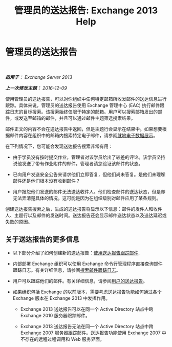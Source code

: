﻿---
title: '管理员的送达报告: Exchange 2013 Help'
TOCTitle: 管理员的送达报告
ms:assetid: d98623d3-e0b7-4cb9-93fb-6351b4a06137
ms:mtpsurl: https://technet.microsoft.com/zh-cn/library/JJ919241(v=EXCHG.150)
ms:contentKeyID: 51408280
ms.date: 01/11/2018
mtps_version: v=EXCHG.150
ms.translationtype: HT
---

# 管理员的送达报告

 

_**适用于：** Exchange Server 2013_

_**上一次修改主题：** 2016-12-09_

使用管理员的送达报告，可以对你组织中任何特定邮箱所收发邮件的送达信息进行跟踪。具体来说，管理员的送达报告使用 Exchange 管理中心 (EAC) 执行邮件跟踪日志的目标搜索。该搜索始终仅限于特定的邮箱。用户可以搜索邮箱发出的邮件，或发送至邮箱的邮件，并且可以通过邮件主题筛选搜索结果。

邮件正文的内容不会在送达报告中返回，但是主题行会显示在结果中。如果想要根据邮件内容在组织中的邮箱内搜索特定电子邮件，请参阅[就地电子数据展示](in-place-ediscovery-exchange-2013-help.md)。

在下列情况下，您可能会发现送达报告搜索非常有用：

  - 由于学员没有按时提交作业，管理者对该学员给出了较差的评论。该学员坚持说他发送了带有作业附件的邮件。管理者请您验证该邮件的状态。

  - 已向用户发送安全公告来请求他们立即答复，但他们尚未答复。是他们未理睬邮件还是他们根本没有收到邮件？

  - 用户报怨他们发送的邮件无法送达收件人。他们检查邮件的送达状态，但是却无法弄清楚具体的情况。这可能是因为在组织级别对邮件应用了某条规则。

创建送达报告搜索之后，生成的送达报告将显示以下信息：邮件的发件人和收件人、主题行以及邮件的发送时间。送达报告还会显示邮件送达状态以及送达延迟或失败的原因。

## 关于送达报告的更多信息

  - 以下部分介绍了如何创建新的送达报告：[使用送达报告跟踪邮件](track-messages-with-delivery-reports-exchange-2013-help.md).

  - 内部部署 Exchange 组织可以使用 Exchange 命令行管理程序直接查询邮件跟踪日志。有关详细信息，请参阅[搜索邮件跟踪日志](search-message-tracking-logs-exchange-2013-help.md)。

  - 用户可以跟踪他们的邮件。有关详细信息，请参阅[用户的送达报告](https://go.microsoft.com/fwlink/?linkid=279920)。

  - 如果组织包括 Exchange 的以前版本，需要考虑送达报告功能如何通过各个 Exchange 版本在 Exchange 2013 中发挥作用。
    
      - Exchange 2013 送达报告可以在同一个 Active Directory 站点中跨 Exchange 2010 服务器跟踪邮件。
    
      - Exchange 2013 送达报告无法在同一个 Active Directory 站点中跨 Exchange 2007 服务器跟踪邮件。送达报告功能使用 Exchange 2007 中不存在的远程过程调用和 Web 服务界面。

